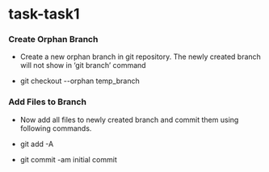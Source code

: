 # task-task1

### Create Orphan Branch 
- Create a new orphan branch in git repository. The newly created branch will not show in ‘git branch’ command

- git checkout --orphan temp_branch

### Add Files to Branch 
- Now add all files to newly created branch and commit them using following commands.

- git add -A
- git commit -am initial commit
